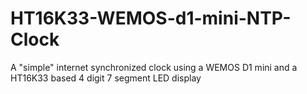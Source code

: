 # HT16K33-WEMOS-d1-mini-NTP-Clock
A "simple" internet synchronized clock using a WEMOS D1 mini and a HT16K33 based 4 digit 7 segment LED display
